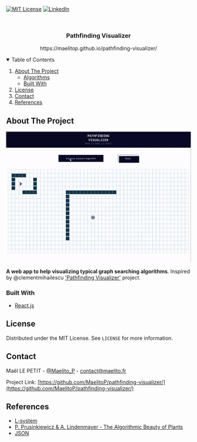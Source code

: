 [![MIT License][license-shield]][license-url]
[![LinkedIn][linkedin-shield]][linkedin-url]

<br />
<p align="center">
  <h3 align="center">Pathfinding Visualizer</h3>
  <p align="center"> https://maelitop.github.io/pathfinding-visualizer/ </p>
</p>



<!-- TABLE OF CONTENTS -->
<details open="open">
  <summary>Table of Contents</summary>
  <ol>
    <li>
      <a href="#about-the-project">About The Project</a>
      <ul>
        <li><a href="#algo">Algorithms</a></li>
        <li><a href="#built-with">Built With</a></li>
      </ul>
    </li>
    <li><a href="#license">License</a></li>
    <li><a href="#contact">Contact</a></li>
    <li><a href="#references">References</a></li>
  </ol>
</details>



<!-- ABOUT THE PROJECT -->
## About The Project
<p align="center">
  <a> <img src="demo_1.gif" alt="Demo"> </a>
</p>


**A web app to help visualizing typical graph searching algorithms**. Inspired by @clementmihailescu ['Pathfinding Visualizer'](https://clementmihailescu.github.io/Pathfinding-Visualizer/) project.

### Built With

* [React.js](https://fr.reactjs.org/)

<!-- LICENSE -->
## License

Distributed under the MIT License. See `LICENSE` for more information.

<!-- CONTACT -->
## Contact

Maël LE PETIT - [@Maelito_P](https://twitter.com/Maelito_P) - contact@maelito.fr

Project Link: [https://github.com/MaelitoP/pathfinding-visualizer/](https://github.com/MaelitoP/pathfinding-visualizer/)



<!-- REFERENCES -->
## References
* [L-system](https://fr.wikipedia.org/wiki/L-Syst%C3%A8me)
* [P. Prusinkiewicz & A. Lindenmayer - The Algorithmic Beauty of Plants](http://algorithmicbotany.org/papers/abop/abop.pdf)
* [JSON](https://fr.wikipedia.org/wiki/JavaScript_Object_Notation)

<!-- MARKDOWN LINKS & IMAGES -->
[license-shield]: https://img.shields.io/github/license/othneildrew/Best-README-Template.svg?style=for-the-badge
[license-url]: https://github.com/MaelitoP/pathfinding-visualizer/blob/main/LICENSE
[linkedin-shield]: https://img.shields.io/badge/-LinkedIn-black.svg?style=for-the-badge&logo=linkedin&colorB=555
[linkedin-url]: https://www.linkedin.com/in/maelitop/
[product-screenshot]: lindenmayer-tree.png
